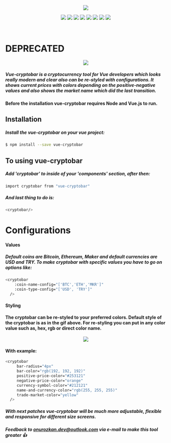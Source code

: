 <p align="center">
<img src="https://user-images.githubusercontent.com/39852038/52539458-5750d800-2d8f-11e9-8f5c-948900b4de29.png"/>
</p>

<p align="center">
  <img src="https://img.shields.io/circleci/project/github/ozkanonur/vue-cryptobar/master.svg?label=.circleci"/>
  <img src="https://img.shields.io/travis/com/ozkanonur/vue-cryptobar/master.svg?label=.travis"/>
  <img src="https://img.shields.io/github/last-commit/ozkanonur/vue-cryptobar.svg?label=last%20update&style=flat"/>
  <img src="https://img.shields.io/npm/v/vue-cryptobar.svg?colorB=b71c1c&label=build%20version&style=flat"/>
  <img src="https://img.shields.io/github/languages/top/ozkanonur/vue-cryptobar.svg?colorB=b71c1c&label=vue%20ratio&style=flat"/>
  <img src="https://img.shields.io/npm/dt/vue-cryptobar.svg?color=b71c1c"/>
  <img src="https://img.shields.io/github/repo-size/ozkanonur/vue-cryptobar.svg?colorB=black&label=repo%20size&style=flat"/>
  <img src="https://img.shields.io/npm/l/vue-cryptobar.svg?colorB=black&label=LICENSE&style=flat"/>
</p>

<br>

# DEPRECATED

<p align="center">
<img src="https://user-images.githubusercontent.com/39852038/49700589-b8262d80-fbf1-11e8-9724-e77e9a0cf685.gif"/>
</p>

##### Vue-cryptobar is a cryptocurrency tool for Vue developers which looks really modern and clear also can be re-styled with configurations. It shows current prices with colors depending on the positive-negative values and also shows the market name which did the last transition.

#### Before the installation vue-cryptobar requires Node and Vue.js to run.

## Installation

##### Install the vue-cryptobar on your vue project:

```sh
$ npm install --save vue-cryptobar
```

## To using vue-cryptobar

##### Add 'cryptobar' to inside of your 'components' section, after then:

```sh
import cryptobar from "vue-cryptobar"
```

##### And last thing to do is:

```sh
<cryptobar/>
```

# Configurations
#### Values
##### Default coins are Bitcoin, Ethereum, Maker and default currencies are USD and TRY. To make cryptobar with specific values you have to go on options like: 

```sh
<cryptobar
    :coin-name-config="['BTC','ETH','MKR']" 
    :coin-type-config="['USD', 'TRY']"
  />
```
#### Styling
#### The cryptobar can be re-styled to your preferred colors. Default style of the cryptobar is as in the gif above.  For re-styling you can put in any color value such as, hex, rgb or direct color name.

<p align="center">
<img src="https://user-images.githubusercontent.com/39852038/49684088-e87da700-fadf-11e8-9f42-41535f00db60.png"/>
</p>

#### With example:

```sh
<cryptobar
     bar-radius="4px"
     bar-color="rgb(192, 192, 192)"
     positive-price-color="#253121"
     negative-price-color="orange"
     currency-symbol-color="#212121"
     name-and-currency-color="rgb(255, 255, 255)"
     trade-market-color="yellow"
  />
```

##### With next patches vue-cryptobar will be much more adjustable, flexible and responsive for different size screens.
##### Feedback to onurozkan.dev@outlook.com via e-mail to make this tool greater :+1:
